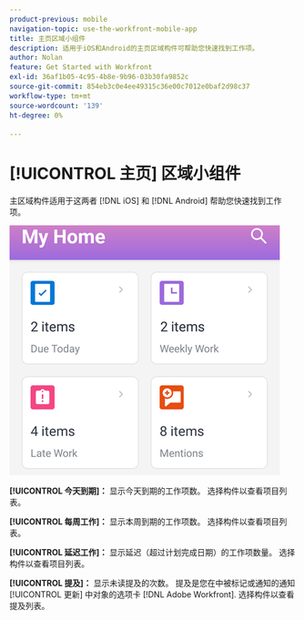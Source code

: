 ```yaml
---
product-previous: mobile
navigation-topic: use-the-workfront-mobile-app
title: 主页区域小组件
description: 适用于iOS和Android的主页区域构件可帮助您快速找到工作项。
author: Nolan
feature: Get Started with Workfront
exl-id: 36af1b05-4c95-4b8e-9b96-03b30fa9852c
source-git-commit: 854eb3c0e4ee49315c36e00c7012e0baf2d98c37
workflow-type: tm+mt
source-wordcount: '139'
ht-degree: 0%

---
```


# [!UICONTROL 主页] 区域小组件

主区域构件适用于这两者 [!DNL iOS] 和 [!DNL Android] 帮助您快速找到工作项。

![主页区域小组件](assets/mobile-home-area-widgets.png)

**[!UICONTROL 今天到期]：** 显示今天到期的工作项数。 选择构件以查看项目列表。

**[!UICONTROL 每周工作]：** 显示本周到期的工作项数。 选择构件以查看项目列表。

**[!UICONTROL 延迟工作]：** 显示延迟（超过计划完成日期）的工作项数量。 选择构件以查看项目列表。

**[!UICONTROL 提及]：** 显示未读提及的次数。 提及是您在中被标记或通知的通知 [!UICONTROL 更新] 中对象的选项卡 [!DNL Adobe Workfront]. 选择构件以查看提及列表。
